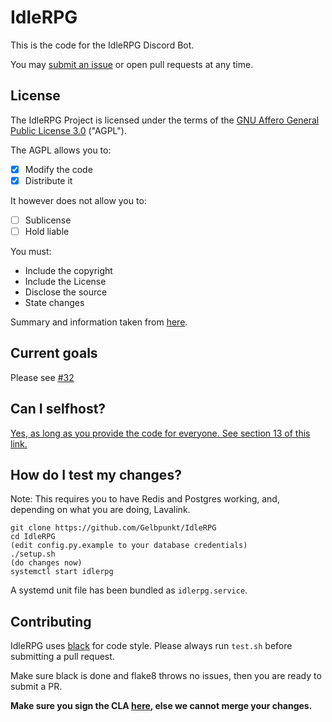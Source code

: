 # IdleRPG

This is the code for the IdleRPG Discord Bot.

You may [submit an issue](https://github.com/Gelbpunkt/IdleRPG/issues) or open pull requests at any time.

## License

The IdleRPG Project is licensed under the terms of the [GNU Affero General Public License 3.0](https://github.com/Gelbpunkt/IdleRPG/blob/v3.6/LICENSE.md) ("AGPL").

The AGPL allows you to:
- [x] Modify the code
- [x] Distribute it

It however does not allow you to:
- [ ] Sublicense
- [ ] Hold liable

You must:
- Include the copyright
- Include the License
- Disclose the source
- State changes

Summary and information taken from [here](https://tldrlegal.com/license/gnu-affero-general-public-license-v3-(agpl-3.0)).

## Current goals

Please see [#32](https://github.com/Gelbpunkt/IdleRPG/issues/32)

## Can I selfhost?

[Yes, as long as you provide the code for everyone. See section 13 of this link.](https://www.gnu.org/licenses/agpl-3.0.en.html)

## How do I test my changes?

Note: This requires you to have Redis and Postgres working, and, depending on what you are doing, Lavalink.

```
git clone https://github.com/Gelbpunkt/IdleRPG
cd IdleRPG
(edit config.py.example to your database credentials)
./setup.sh
(do changes now)
systemctl start idlerpg
```

A systemd unit file has been bundled as `idlerpg.service`.

## Contributing

IdleRPG uses [black](https://github.com/ambv/black) for code style. Please always run `test.sh` before submitting a pull request.

Make sure black is done and flake8 throws no issues, then you are ready to submit a PR.

**Make sure you sign the CLA [here](https://cla-assistant.io/Gelbpunkt/IdleRPG), else we cannot merge your changes.**
